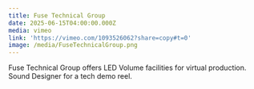 ```yaml
---
title: Fuse Technical Group
date: 2025-06-15T04:00:00.000Z
media: vimeo
link: 'https://vimeo.com/1093526062?share=copy#t=0'
image: /media/FuseTechnicalGroup.png
---
```


Fuse Technical Group offers LED Volume facilities for virtual production. Sound Designer for a tech demo reel.
